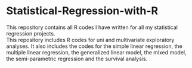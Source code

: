 # Statistical-Regression-with-R
This repository contains all R codes I have written for all my statistical regression projects.  
This repository includes R codes for uni and multivariate exploratory analyses. It also includes the codes for the simple linear regression, the multiple linear regression, the generalized linear model, the mixed model, the semi-parametric regression and the survival analysis.
